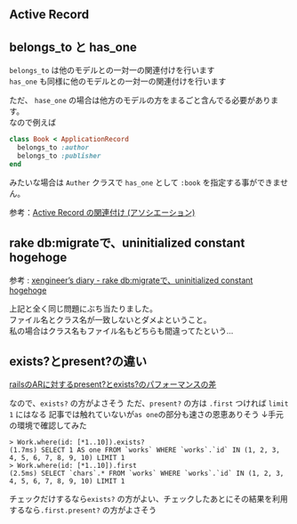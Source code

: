 Active Record
---

## belongs_to と has_one

`belongs_to` は他のモデルとの一対一の関連付けを行います  
`has_one` も同様に他のモデルとの一対一の関連付けを行います

ただ、 `hase_one` の場合は他方のモデルの方をまるごと含んでる必要があります。  
なので例えば

```ruby
class Book < ApplicationRecord
  belongs_to :author
  belongs_to :publisher
end
```

みたいな場合は `Auther` クラスで `has_one` として `:book` を指定する事ができません。

参考：[Active Record の関連付け (アソシエーション)](https://railsguides.jp/association_basics.html)

## rake db:migrateで、uninitialized constant hogehoge

参考 : [xengineer’s diary - rake db:migrateで、uninitialized constant hogehoge](http://xengineer.hatenablog.com/entry/2014/12/08/_rake_db%3Amigrate%E3%81%A7%E3%80%81uninitialized_constant_hogehoge)

上記と全く同じ問題にぶち当たりました。  
ファイル名とクラス名が一致しないとダメよということ。  
私の場合はクラス名もファイル名もどちらも間違ってたという…

## exists?とpresent?の違い

[railsのARに対するpresent?とexists?のパフォーマンスの差](http://mikamisan.hatenablog.com/entry/2017/09/26/223137)

なので、`exists?` の方がよさそう
ただ、`present?` の方は `.first` つければ `limit 1` にはなる
記事では触れていないが`as one`の部分も速さの恩恵ありそう
↓手元の環境で確認してみた

```
> Work.where(id: [*1..10]).exists?
(1.7ms) SELECT 1 AS one FROM `works` WHERE `works`.`id` IN (1, 2, 3, 4, 5, 6, 7, 8, 9, 10) LIMIT 1
> Work.where(id: [*1..10]).first
(2.5ms) SELECT `chars`.* FROM `works` WHERE `works`.`id` IN (1, 2, 3, 4, 5, 6, 7, 8, 9, 10) LIMIT 1
```

チェックだけするなら`exists?` の方がよい、チェックしたあとにその結果を利用するなら`.first.present?` の方がよさそう

